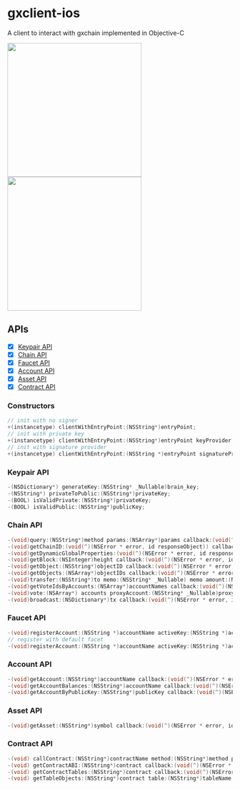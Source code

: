 # gxclient-ios
A client to interact with gxchain implemented in Objective-C

<p>
 <a href='javascript:;'>
   <img width="300px" src='https://raw.githubusercontent.com/gxchain/gxips/master/assets/images/task-gxclient.png'/>
 </a>
 <a href='javascript:;'>
   <img width="300px" src='https://raw.githubusercontent.com/gxchain/gxips/master/assets/images/task-gxclient-en.png'/>
 </a>
</p> 

## APIs

- [x] [Keypair API](#keypair-api)
- [x] [Chain API](#chain-api)
- [x] [Faucet API](#faucet-api)
- [x] [Account API](#account-api)
- [x] [Asset API](#asset-api)
- [x] [Contract API](#contract-api)

### Constructors
```Objective-C
// init with no signer
+(instancetype) clientWithEntryPoint:(NSString*)entryPoint;
// init with private key
+(instancetype) clientWithEntryPoint:(NSString*)entryPoint keyProvider:(NSString*)privateKey account:(NSString*)accountName;
// init with signature provider
+(instancetype) clientWithEntryPoint:(NSString *)entryPoint signatureProvider:(id<GXClientSignatureProvider>*)provider account:(NSString*)accountName;
```

### Keypair API
```Objective-C
-(NSDictionary*) generateKey:(NSString* _Nullable)brain_key;
-(NSString*) privateToPublic:(NSString*)privateKey;
-(BOOL) isValidPrivate:(NSString*)privateKey;
-(BOOL) isValidPublic:(NSString*)publicKey;
```

### Chain API
```Objective-C
-(void)query:(NSString*)method params:(NSArray*)params callback:(void(^)(NSError * error, id responseObject)) callback;
-(void)getChainID:(void(^)(NSError * error, id responseObject)) callback;
-(void)getDynamicGlobalProperties:(void(^)(NSError * error, id responseObject)) callback;
-(void)getBlock:(NSInteger)height callback:(void(^)(NSError * error, id responseObject)) callback;
-(void)getObject:(NSString*)objectID callback:(void(^)(NSError * error, id responseObject)) callback;
-(void)getObjects:(NSArray*)objectIDs callback:(void(^)(NSError * error, id responseObject)) callback;
-(void)transfer:(NSString*)to memo:(NSString* _Nullable) memo amount:(NSString*)amountAsset feeAsset:(NSString*)feeAsset broadcast:(BOOL)broadcast callback:(void(^)(NSError * error, id responseObject)) callback;
-(void)getVoteIdsByAccounts:(NSArray*)accountNames callback:(void(^)(NSError * error, NSArray* voteIds )) callback;
-(void)vote:(NSArray*) accounts proxyAccount:(NSString* _Nullable)proxyAcccount feeAsset:(NSString*)feeAsset broadcast:(BOOL)broadcast callback:(void(^)(NSError * error, id responseObject)) callback;
-(void)broadcast:(NSDictionary*)tx callback:(void(^)(NSError * error, id responseObject)) callback;
```

### Faucet API
```Objective-C
-(void)registerAccount:(NSString *)accountName activeKey:(NSString *)activeKey ownerKey:(NSString * _Nullable)ownerKey memoKey:(NSString * _Nullable)memoKey faucet:(NSString*)faucetUrl callback:(void (^)(NSError * error, id responseObject))callback;
// register with default facet
-(void)registerAccount:(NSString *)accountName activeKey:(NSString *)activeKey ownerKey:(NSString *)ownerKey memoKey:(NSString *)memoKey callback:(void (^)(NSError * error, id responseObject))callback;
```

### Account API
```Objective-C
-(void)getAccount:(NSString*)accountName callback:(void(^)(NSError * error, id responseObject)) callback;
-(void)getAccountBalances:(NSString*)accountName callback:(void(^)(NSError * error, id responseObject)) callback;
-(void)getAccountByPublicKey:(NSString*)publicKey callback:(void(^)(NSError * error, id responseObject)) callback;
```

### Asset API
```Objective-C
-(void)getAsset:(NSString*)symbol callback:(void(^)(NSError * error, id responseObject)) callback;
```

### Contract API

```Objective-C
-(void) callContract:(NSString*)contractName method:(NSString*)method params:(NSDictionary*)params amount:(NSString*)amountAsset broadcast:(BOOL)broadcast callback:(void(^)(NSError * error, id responseObject)) callback;
-(void) getContractABI:(NSString*)contract callback:(void(^)(NSError * error, id responseObject)) callback;
-(void) getContractTables:(NSString*)contract callback:(void(^)(NSError * error, id responseObject)) callback;
-(void) getTableObjects:(NSString*)contract table:(NSString*)tableName start:(uint64_t)start limit:(NSInteger)limit callback:(void(^)(NSError * error, id responseObject)) callback;

```

